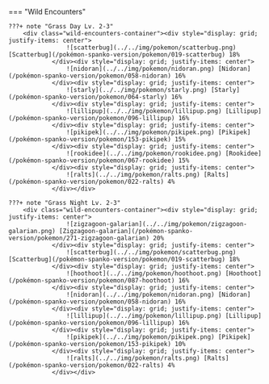 

=== "Wild Encounters"


	???+ note "Grass Day Lv. 2-3"
		<div class="wild-encounters-container"><div style="display: grid; justify-items: center">
                    ![scatterbug](../../img/pokemon/scatterbug.png) [Scatterbug](/pokémon-spanko-version/pokemon/019-scatterbug) 18%
                </div><div style="display: grid; justify-items: center">
                    ![nidoran](../../img/pokemon/nidoran.png) [Nidoran](/pokémon-spanko-version/pokemon/058-nidoran) 16%
                </div><div style="display: grid; justify-items: center">
                    ![starly](../../img/pokemon/starly.png) [Starly](/pokémon-spanko-version/pokemon/064-starly) 16%
                </div><div style="display: grid; justify-items: center">
                    ![lillipup](../../img/pokemon/lillipup.png) [Lillipup](/pokémon-spanko-version/pokemon/096-lillipup) 16%
                </div><div style="display: grid; justify-items: center">
                    ![pikipek](../../img/pokemon/pikipek.png) [Pikipek](/pokémon-spanko-version/pokemon/153-pikipek) 15%
                </div><div style="display: grid; justify-items: center">
                    ![rookidee](../../img/pokemon/rookidee.png) [Rookidee](/pokémon-spanko-version/pokemon/067-rookidee) 15%
                </div><div style="display: grid; justify-items: center">
                    ![ralts](../../img/pokemon/ralts.png) [Ralts](/pokémon-spanko-version/pokemon/022-ralts) 4%
                </div></div>

	???+ note "Grass Night Lv. 2-3"
		<div class="wild-encounters-container"><div style="display: grid; justify-items: center">
                    ![zigzagoon-galarian](../../img/pokemon/zigzagoon-galarian.png) [Zigzagoon-galarian](/pokémon-spanko-version/pokemon/271-zigzagoon-galarian) 20%
                </div><div style="display: grid; justify-items: center">
                    ![scatterbug](../../img/pokemon/scatterbug.png) [Scatterbug](/pokémon-spanko-version/pokemon/019-scatterbug) 18%
                </div><div style="display: grid; justify-items: center">
                    ![hoothoot](../../img/pokemon/hoothoot.png) [Hoothoot](/pokémon-spanko-version/pokemon/087-hoothoot) 16%
                </div><div style="display: grid; justify-items: center">
                    ![nidoran](../../img/pokemon/nidoran.png) [Nidoran](/pokémon-spanko-version/pokemon/058-nidoran) 16%
                </div><div style="display: grid; justify-items: center">
                    ![lillipup](../../img/pokemon/lillipup.png) [Lillipup](/pokémon-spanko-version/pokemon/096-lillipup) 16%
                </div><div style="display: grid; justify-items: center">
                    ![pikipek](../../img/pokemon/pikipek.png) [Pikipek](/pokémon-spanko-version/pokemon/153-pikipek) 10%
                </div><div style="display: grid; justify-items: center">
                    ![ralts](../../img/pokemon/ralts.png) [Ralts](/pokémon-spanko-version/pokemon/022-ralts) 4%
                </div></div>



